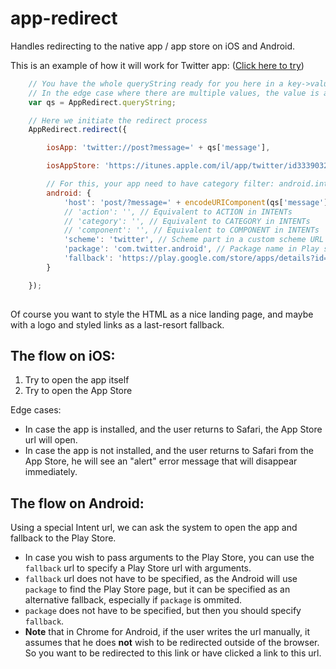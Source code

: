 # app-redirect

Handles redirecting to the native app / app store on iOS and Android.

This is an example of how it will work for Twitter app: ([Click here to try](http://rawgit.com/danielgindi/app-redirect/master/redirect.html))

```javascript
    // You have the whole queryString ready for you here in a key->value form.
    // In the edge case where there are multiple values, the value is an array.
    var qs = AppRedirect.queryString;

    // Here we initiate the redirect process
    AppRedirect.redirect({

        iosApp: 'twitter://post?message=' + qs['message'],

        iosAppStore: 'https://itunes.apple.com/il/app/twitter/id333903271?mt=8&message=' + qs['message'],

        // For this, your app need to have category filter: android.intent.category.BROWSABLE
        android: {
            'host': 'post/?message=' + encodeURIComponent(qs['message']), // Host/path/querystring part in a custom scheme URL
            // 'action': '', // Equivalent to ACTION in INTENTs
            // 'category': '', // Equivalent to CATEGORY in INTENTs
            // 'component': '', // Equivalent to COMPONENT in INTENTs
            'scheme': 'twitter', // Scheme part in a custom scheme URL
            'package': 'com.twitter.android', // Package name in Play store
            'fallback': 'https://play.google.com/store/apps/details?id=com.twitter.android&hl=en&message=' + qs['message']
        }

    });
    
```

Of course you want to style the HTML as a nice landing page, and maybe with a logo and styled links as a last-resort fallback.


The flow on iOS:
---

1. Try to open the app itself
2. Try to open the App Store

Edge cases:
  * In case the app is installed, and the user returns to Safari, the App Store url will open.
  * In case the app is not installed, and the user returns to Safari from the App Store, he will see an "alert" error message that will disappear immediately.

The flow on Android:
---

Using a special Intent url, we can ask the system to open the app and fallback to the Play Store.
  * In case you wish to pass arguments to the Play Store, you can use the `fallback` url to specify a Play Store url with arguments.
  * `fallback` url does not have to be specified, as the Android will use `package` to find the Play Store page, but it can be specified as an alternative fallback, especially if `package` is ommited.
  * `package` does not have to be specified, but then you should specify `fallback`.
  * **Note** that in Chrome for Android, if the user writes the url manually, it assumes that he does <b>not</b> wish to be redirected outside of the browser. So you want to be redirected to this link or have clicked a link to this url.
